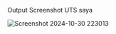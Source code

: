 Output Screenshot UTS saya

![Screenshot 2024-10-30 223013](https://github.com/user-attachments/assets/d173aa79-16a2-4d57-bf24-196a76fd6d17)
